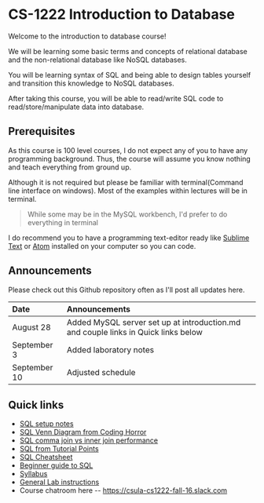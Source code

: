 # CS-1222 Introduction to Database

Welcome to the introduction to database course!

We will be learning some basic terms and concepts of relational database and the
non-relational database like NoSQL databases.

You will be learning syntax of SQL and being able to design tables yourself and
transition this knowledge to NoSQL databases.

After taking this course, you will be able to read/write SQL code to
read/store/manipulate data into database.

## Prerequisites

As this course is 100 level courses, I do not expect any of you to have any
programming background. Thus, the course will assume you know nothing and teach
everything from ground up.

Although it is not required but please be familiar with terminal(Command line
interface on windows). Most of the examples within lectures will be in terminal.

> While some may be in the MySQL workbench, I'd prefer to do everything in terminal

I do recommend you to have a programming text-editor ready like
[Sublime Text][2] or [Atom][3] installed on your computer so you can code.

## Announcements

Please check out this Github repository often as I'll post all updates here.

| Date | Announcements |
| :------------- | :------------- |
| August 28 | Added MySQL server set up at introduction.md and couple links in Quick links below |
| September 3 | Added laboratory notes |
| September 10 | Adjusted schedule |


## Quick links

* [SQL setup notes](https://github.com/csula/Utilities/blob/master/setups/mysql.md)
* [SQL Venn Diagram from Coding Horror](https://blog.codinghorror.com/a-visual-explanation-of-sql-joins/)
* [SQL comma join vs inner join performance](https://www.percona.com/blog/2010/04/14/is-there-a-performance-difference-between-join-and-where/)
* [SQL from Tutorial Points](http://www.tutorialspoint.com/sql/)
* [SQL Cheatsheet](http://zeroturnaround.com/rebellabs/sql-cheat-sheet/)
* [Beginner guide to SQL](http://www.sohamkamani.com/blog/2016/07/07/a-beginners-guide-to-sql/)
* [Syllabus](SYLLABUS.md)
* [General Lab instructions](labs/README.md)
* Course chatroom here -- https://csula-cs1222-fall-16.slack.com

[2]: https://www.sublimetext.com/
[3]: https://atom.io/
